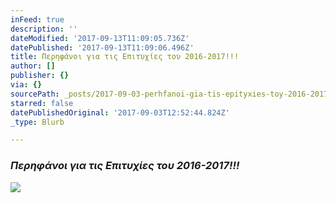 ```yaml
---
inFeed: true
description: ''
dateModified: '2017-09-13T11:09:05.736Z'
datePublished: '2017-09-13T11:09:06.496Z'
title: Περηφάνοι για τις Επιτυχίες του 2016-2017!!!
author: []
publisher: {}
via: {}
sourcePath: _posts/2017-09-03-perhfanoi-gia-tis-epityxies-toy-2016-2017.md
starred: false
datePublishedOriginal: '2017-09-03T12:52:44.824Z'
_type: Blurb

---
```

### _**Περηφάνοι για τις Επιτυχίες του 2016-2017!!!**_
![](https://the-grid-user-content.s3-us-west-2.amazonaws.com/ebb30efd-58d8-4dfb-9c07-a0cdc2ec570a.png)